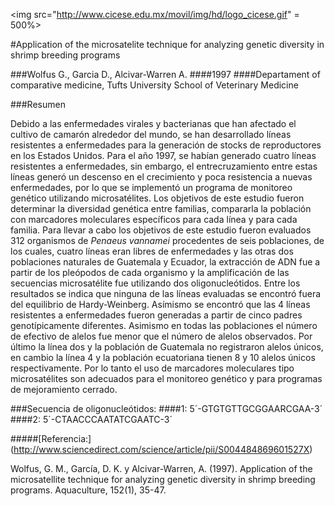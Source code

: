 <img src="http://www.cicese.edu.mx/movil/img/hd/logo_cicese.gif" = 500%>


#Application of the microsatelite technique for analyzing genetic diversity in shrimp breeding programs

###Wolfus G., Garcia D., Alcivar-Warren A. 
####1997
####Departament of comparative medicine, Tufts University School of Veterinary Medicine 


###Resumen

Debido a las enfermedades virales y bacterianas que han afectado el cultivo de camarón alrededor del mundo, se han desarrollado líneas resistentes a enfermedades para la generación de stocks de reproductores en los Estados Unidos.  Para el año 1997, se habían generado cuatro líneas resistentes a enfermedades, sin embargo, el entrecruzamiento entre estas líneas generó un descenso en el crecimiento y
poca resistencia a nuevas enfermedades, por lo que se implementó un programa de monitoreo genético utilizando microsatélites. Los 
objetivos de este estudio fueron determinar la diversidad genética entre familias, compararla la población con marcadores moleculares específicos para cada línea y para cada familia. Para llevar a cabo los objetivos de este estudio fueron evaluados 312 organismos de *Penaeus vannamei* procedentes de seis poblaciones, de los cuales, cuatro líneas eran libres de enfermedades y las otras dos poblaciones naturales de Guatemala y Ecuador, la extracción de ADN fue a partir de los pleópodos de cada organismo y la amplificación de las secuencias microsatélite fue utilizando dos oligonucleótidos.  Entre los resultados se indica que ninguna de las líneas evaluadas se encontró fuera del equilibrio de Hardy-Weinberg. Asímismo se encontró que las 4 líneas resistentes a enfermedades fueron generadas a partir de cinco padres genotípicamente diferentes.  Asimismo en todas las poblaciones el número de efectivo de alelos fue menor que el número de alelos observados. Por último la línea dos y la población de Guatemala no registraron alelos únicos, en cambio la línea 4 y la población ecuatoriana tienen 8 y 10 alelos únicos respectivamente. Por lo tanto el uso de marcadores moleculares tipo microsatélites son adecuados para el monitoreo genético y para programas de mejoramiento cerrado. 


###Secuencia de oligonucleótidos:
####1: 5´-GTGTGTTGCGGAARCGAA-3´
####2: 5´-CTAACCCAATATCGAATC-3´

#####[Referencia:] (http://www.sciencedirect.com/science/article/pii/S004484869601527X)

Wolfus, G. M., García, D. K. y Alcivar-Warren, A. (1997). Application of the microsatellite technique for analyzing genetic diversity
in shrimp breeding programs. Aquaculture, 152(1), 35-47.
